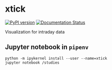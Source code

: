 # xtick

[![PyPI version](https://badge.fury.io/py/xtick.svg)](https://badge.fury.io/py/xtick)
[![Documentation Status](https://readthedocs.org/projects/xtick/badge/?version=latest)](https://xtick.readthedocs.io/en/latest)

Visualization for intraday data

## Jupyter notebook in `pipenv`

```
python -m ipykernel install --user --name=xtick
jupyter notebook /studies
```
